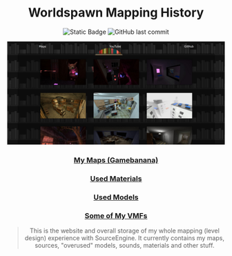 <div align="center">

# Worldspawn Mapping History

![Static Badge](https://img.shields.io/badge/maps_created-17-green)
![GitHub last commit](https://img.shields.io/github/last-commit/worldspawn-web/sourcemaps)

<img src="./frontend/public/preview.jpg" />

### <a href="https://gamebanana.com/members/1695181"> My Maps (Gamebanana)</a>

### <a href="./sources/materials/"> Used Materials </a>

### <a href="./sources/models/"> Used Models </a>

### <a href="./sources/vmf/"> Some of My VMFs </a>

> This is the website and overall storage of my whole mapping (level design) experience with SourceEngine. It currently contains my maps, sources, "overused" models, sounds, materials and other stuff.

</div>

